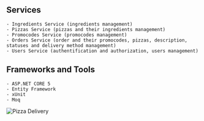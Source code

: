 ## Services
```
- Ingredients Service (ingredients management)
- Pizzas Service (pizzas and their ingredients management)
- Promocodes Service (promocodes management)
- Orders Service (order and their promocodes, pizzas, description, statuses and delivery method management)
- Users Service (authentification and authorization, users management)
```
## Frameworks and Tools
```
- ASP.NET CORE 5
- Entity Framework
- xUnit
- Moq
```
![Pizza Delivery](https://user-images.githubusercontent.com/82900624/150616930-3ecf6c19-12d4-4da6-8def-624797daa316.png)

